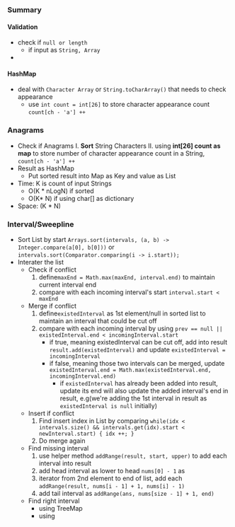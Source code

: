 ### Summary
#### Validation
 - check if `null or length`
	 - if input as `String, Array`
 - 
#### HashMap
- deal with `Character Array` or `String.toCharArray()` that needs to check appearance
	- use `int count = int[26]` to store character appearance count `count[ch - 'a'] ++`
###  Anagrams
- Check if Anagrams
	I. **Sort** String Characters 
	II. using **int[26] count as map** to store number of character appearance count in a String, `count[ch - 'a'] ++`
- Result as HashMap
	- Put sorted result into Map as Key and value as List<String>
- Time: K is count of input Strings
	- O(K * nLogN)  if sorted
	- O(K* N) if using char[] as dictionary
- Space: (K * N)
### Interval/Sweepline
- Sort List by start `Arrays.sort(intervals, (a, b) -> Integer.compare(a[0], b[0]))` or `intervals.sort(Comparator.comparing(i -> i.start));`
- Interater the list
	- Check if conflict
		1. define`maxEnd = Math.max(maxEnd, interval.end)` to maintain current interval end
		2. compare with each incoming interval's start `interval.start < maxEnd`
	- Merge if conflict
		1. define`existedInterval` as 1st element/null in sorted list to maintain an interval that could be cut off
		2. compare with each incoming interval by using `prev == null || existedInterval.end < incomingInterval.start`
			- if true, meaning existedInterval can be cut off, add into result `result.add(existedInterval)` and update `existedInterval = incomingInterval`
			- if false, meaning those two intervals can be merged, update `existedInterval.end = Math.max(existedInterval.end, incomingInterval.end)`
				-  if `existedInterval` has already been added into result, update its end will also update the added interval's end in result, e.g(we're adding the 1st interval in result as `existedInterval is null` initially)
	- Insert if conflict
		1. Find insert index in List by comparing `while(idx < intervals.size() && intervals.get(idx).start < newInterval.start) { idx ++; }`
		2. Do merge again
	- Find missing interval
		1. use helper method `addRange(result, start, upper)` to add each interval into result
		2. add head interval as lower to head `nums[0] - 1` as 
		3. iterator from 2nd element to end of list, add each `addRange(result, nums[i - 1] + 1, nums[i] - 1)`
		4. add tail interval as `addRange(ans, nums[size - 1] + 1, end)`
	- Find right interval
		- using TreeMap
		- using 
<!--stackedit_data:
eyJoaXN0b3J5IjpbLTEwMjk5NzU2MzQsMTYxMTUwOTAwNywxMD
AwNzk3MTY0LDM3NTYyODIxNywtMTg1MzUxNDg2NCwtMjMzNjYz
OTc1LDI5MDQ2Mzk1LC0xNTYyNTkyODcwLC01MDAzNTgxMTVdfQ
==
-->